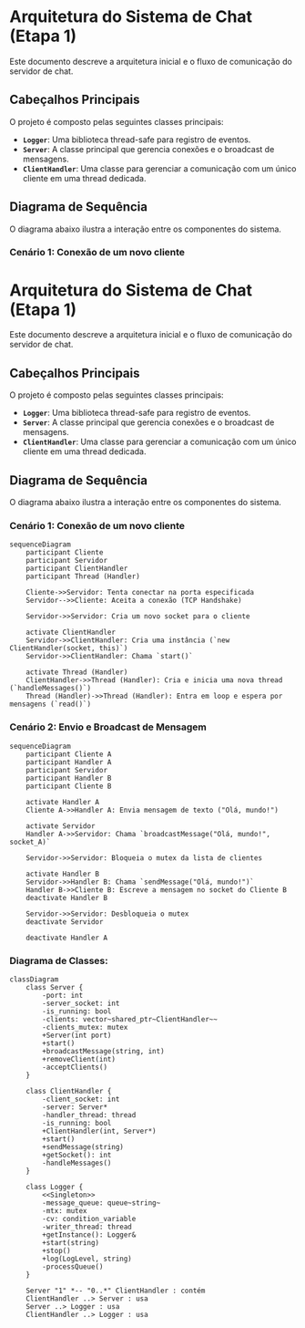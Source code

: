 # Arquitetura do Sistema de Chat (Etapa 1)

Este documento descreve a arquitetura inicial e o fluxo de comunicação do servidor de chat.

## Cabeçalhos Principais

O projeto é composto pelas seguintes classes principais:

- **`Logger`**: Uma biblioteca thread-safe para registro de eventos.
- **`Server`**: A classe principal que gerencia conexões e o broadcast de mensagens.
- **`ClientHandler`**: Uma classe para gerenciar a comunicação com um único cliente em uma thread dedicada.

## Diagrama de Sequência

O diagrama abaixo ilustra a interação entre os componentes do sistema.

### Cenário 1: Conexão de um novo cliente

# Arquitetura do Sistema de Chat (Etapa 1)

Este documento descreve a arquitetura inicial e o fluxo de comunicação do servidor de chat.

## Cabeçalhos Principais

O projeto é composto pelas seguintes classes principais:

- **`Logger`**: Uma biblioteca thread-safe para registro de eventos.
- **`Server`**: A classe principal que gerencia conexões e o broadcast de mensagens.
- **`ClientHandler`**: Uma classe para gerenciar a comunicação com um único cliente em uma thread dedicada.

## Diagrama de Sequência

O diagrama abaixo ilustra a interação entre os componentes do sistema.

### Cenário 1: Conexão de um novo cliente

```mermaid
sequenceDiagram
    participant Cliente
    participant Servidor
    participant ClientHandler
    participant Thread (Handler)

    Cliente->>Servidor: Tenta conectar na porta especificada
    Servidor-->>Cliente: Aceita a conexão (TCP Handshake)
    
    Servidor->>Servidor: Cria um novo socket para o cliente
    
    activate ClientHandler
    Servidor->>ClientHandler: Cria uma instância (`new ClientHandler(socket, this)`)
    Servidor->>ClientHandler: Chama `start()`
    
    activate Thread (Handler)
    ClientHandler->>Thread (Handler): Cria e inicia uma nova thread (`handleMessages()`)
    Thread (Handler)->>Thread (Handler): Entra em loop e espera por mensagens (`read()`)
```

### Cenário 2: Envio e Broadcast de Mensagem

```mermaid
sequenceDiagram
    participant Cliente A
    participant Handler A
    participant Servidor
    participant Handler B
    participant Cliente B

    activate Handler A
    Cliente A->>Handler A: Envia mensagem de texto ("Olá, mundo!")
    
    activate Servidor
    Handler A->>Servidor: Chama `broadcastMessage("Olá, mundo!", socket_A)`
    
    Servidor->>Servidor: Bloqueia o mutex da lista de clientes
    
    activate Handler B
    Servidor->>Handler B: Chama `sendMessage("Olá, mundo!")`
    Handler B->>Cliente B: Escreve a mensagem no socket do Cliente B
    deactivate Handler B
    
    Servidor->>Servidor: Desbloqueia o mutex
    deactivate Servidor
    
    deactivate Handler A
```

### Diagrama de Classes:

```mermaid
classDiagram
    class Server {
        -port: int
        -server_socket: int
        -is_running: bool
        -clients: vector~shared_ptr~ClientHandler~~
        -clients_mutex: mutex
        +Server(int port)
        +start()
        +broadcastMessage(string, int)
        +removeClient(int)
        -acceptClients()
    }

    class ClientHandler {
        -client_socket: int
        -server: Server*
        -handler_thread: thread
        -is_running: bool
        +ClientHandler(int, Server*)
        +start()
        +sendMessage(string)
        +getSocket(): int
        -handleMessages()
    }

    class Logger {
        <<Singleton>>
        -message_queue: queue~string~
        -mtx: mutex
        -cv: condition_variable
        -writer_thread: thread
        +getInstance(): Logger&
        +start(string)
        +stop()
        +log(LogLevel, string)
        -processQueue()
    }

    Server "1" *-- "0..*" ClientHandler : contém
    ClientHandler ..> Server : usa
    Server ..> Logger : usa
    ClientHandler ..> Logger : usa
```